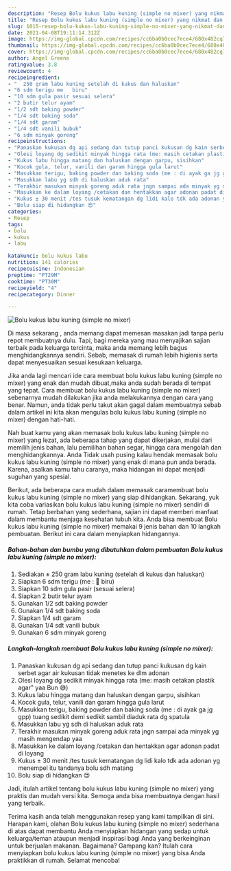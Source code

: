 ```yaml
---
description: "Resep Bolu kukus labu kuning (simple no mixer) yang nikmat dan Mudah Dibuat"
title: "Resep Bolu kukus labu kuning (simple no mixer) yang nikmat dan Mudah Dibuat"
slug: 1015-resep-bolu-kukus-labu-kuning-simple-no-mixer-yang-nikmat-dan-mudah-dibuat
date: 2021-04-08T19:11:14.312Z
image: https://img-global.cpcdn.com/recipes/cc6ba0b0cec7ece4/680x482cq70/bolu-kukus-labu-kuning-simple-no-mixer-foto-resep-utama.jpg
thumbnail: https://img-global.cpcdn.com/recipes/cc6ba0b0cec7ece4/680x482cq70/bolu-kukus-labu-kuning-simple-no-mixer-foto-resep-utama.jpg
cover: https://img-global.cpcdn.com/recipes/cc6ba0b0cec7ece4/680x482cq70/bolu-kukus-labu-kuning-simple-no-mixer-foto-resep-utama.jpg
author: Angel Greene
ratingvalue: 3.8
reviewcount: 4
recipeingredient:
- "  250 gram labu kuning setelah di kukus dan haluskan"
- "6 sdm terigu me   biru"
- "10 sdm gula pasir sesuai selera"
- "2 butir telur ayam"
- "1/2 sdt baking powder"
- "1/4 sdt baking soda"
- "1/4 sdt garam"
- "1/4 sdt vanili bubuk"
- "6 sdm minyak goreng"
recipeinstructions:
- "Panaskan kukusan dg api sedang dan tutup panci kukusan dg kain serbet agar air kukusan tidak menetes ke dlm adonan"
- "Olesi loyang dg sedikit minyak hingga rata (me: masih cetakan plastik agar&#34; yaa Bun 😅)"
- "Kukus labu hingga matang dan haluskan dengan garpu, sisihkan"
- "Kocok gula, telur, vanili dan garam hingga gula larut"
- "Masukkan terigu, baking powder dan baking soda (me : di ayak ga jg gpp) tuang sedikit demi sedikit sambil diaduk rata dg spatula"
- "Masukkan labu yg sdh di haluskan aduk rata"
- "Terakhir masukan minyak goreng aduk rata jngn sampai ada minyak yg masih mengendap yaa"
- "Masukkan ke dalam loyang /cetakan dan hentakkan agar adonan padat di loyang"
- "Kukus ± 30 menit /tes tusuk kematangan dg lidi kalo tdk ada adonan yg menempel itu tandanya bolu sdh matang"
- "Bolu siap di hidangkan 😍"
categories:
- Resep
tags:
- bolu
- kukus
- labu

katakunci: bolu kukus labu 
nutrition: 141 calories
recipecuisine: Indonesian
preptime: "PT29M"
cooktime: "PT30M"
recipeyield: "4"
recipecategory: Dinner

---
```



![Bolu kukus labu kuning (simple no mixer)](https://img-global.cpcdn.com/recipes/cc6ba0b0cec7ece4/680x482cq70/bolu-kukus-labu-kuning-simple-no-mixer-foto-resep-utama.jpg)

Di masa  sekarang , anda memang dapat memesan masakan jadi tanpa perlu repot membuatnya dulu. Tapi, bagi mereka yang mau menyajikan sajian terbaik pada keluarga tercinta, maka anda memang lebih bagus menghidangkannya sendiri. Sebab, memasak di rumah lebih higienis serta dapat menyesuaikan sesuai kesukaan keluarga.

Jika anda lagi mencari ide cara membuat bolu kukus labu kuning (simple no mixer) yang enak dan mudah dibuat,maka anda sudah berada di tempat yang tepat. Cara membuat bolu kukus labu kuning (simple no mixer)  sebenarnya mudah dilakukan jika anda melakukannya dengan cara yang benar. Namun, anda tidak perlu takut akan gagal dalam membuatnya 
sebab dalam artikel ini kita akan mengulas bolu kukus labu kuning (simple no mixer) dengan hati-hati.  



Nah buat kamu yang akan memasak bolu kukus labu kuning (simple no mixer) yang lezat, ada beberapa tahap yang dapat dikerjakan, mulai dari memilih jenis bahan, lalu pemilihan bahan segar, hingga cara mengolah dan menghidangkannya. Anda Tidak usah pusing kalau hendak memasak bolu kukus labu kuning (simple no mixer) yang enak di mana pun anda berada. Karena, asalkan kamu  tahu caranya, maka hidangan ini dapat menjadi suguhan yang spesial.

Berikut, ada beberapa cara mudah dalam memasak caramembuat bolu kukus labu kuning (simple no mixer) yang siap dihidangkan. Sekarang, yuk kita coba variasikan bolu kukus labu kuning (simple no mixer) sendiri di rumah. Tetap berbahan yang sederhana, sajian ini dapat memberi manfaat dalam membantu menjaga kesehatan tubuh kita. Anda bisa membuat Bolu kukus labu kuning (simple no mixer) memakai 9 jenis bahan dan 10 langkah pembuatan. Berikut ini cara dalam menyiapkan hidangannya.

<!--inarticleads1-->

##### Bahan-bahan dan bumbu yang dibutuhkan dalam pembuatan Bolu kukus labu kuning (simple no mixer):

1. Sediakan  ± 250 gram labu kuning (setelah di kukus dan haluskan)
1. Siapkan 6 sdm terigu (me : 🔽 biru)
1. Siapkan 10 sdm gula pasir (sesuai selera)
1. Siapkan 2 butir telur ayam
1. Gunakan 1/2 sdt baking powder
1. Gunakan 1/4 sdt baking soda
1. Siapkan 1/4 sdt garam
1. Gunakan 1/4 sdt vanili bubuk
1. Gunakan 6 sdm minyak goreng




<!--inarticleads2-->

##### Langkah-langkah membuat Bolu kukus labu kuning (simple no mixer):

1. Panaskan kukusan dg api sedang dan tutup panci kukusan dg kain serbet agar air kukusan tidak menetes ke dlm adonan
1. Olesi loyang dg sedikit minyak hingga rata (me: masih cetakan plastik agar&#34; yaa Bun 😅)
1. Kukus labu hingga matang dan haluskan dengan garpu, sisihkan
1. Kocok gula, telur, vanili dan garam hingga gula larut
1. Masukkan terigu, baking powder dan baking soda (me : di ayak ga jg gpp) tuang sedikit demi sedikit sambil diaduk rata dg spatula
1. Masukkan labu yg sdh di haluskan aduk rata
1. Terakhir masukan minyak goreng aduk rata jngn sampai ada minyak yg masih mengendap yaa
1. Masukkan ke dalam loyang /cetakan dan hentakkan agar adonan padat di loyang
1. Kukus ± 30 menit /tes tusuk kematangan dg lidi kalo tdk ada adonan yg menempel itu tandanya bolu sdh matang
1. Bolu siap di hidangkan 😍




Jadi, itulah artikel tentang  bolu kukus labu kuning (simple no mixer)  yang praktis dan mudah versi kita. Semoga anda bisa membuatnya dengan hasil yang terbaik. 

Terima kasih anda telah menggunakan resep yang kami tampilkan di sini. Harapan kami, olahan  Bolu kukus labu kuning (simple no mixer) sederhana di atas dapat membantu Anda menyiapkan hidangan yang sedap untuk keluarga/teman ataupun menjadi inspirasi bagi Anda yang berkeinginan untuk berjualan makanan. Bagaimana? Gampang kan? Itulah cara menyiapkan bolu kukus labu kuning (simple no mixer) yang bisa Anda praktikkan di rumah. Selamat mencoba!

